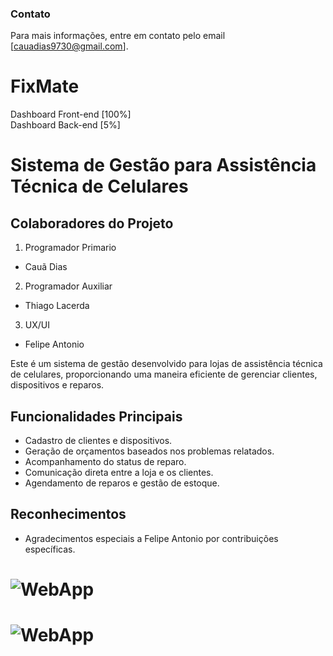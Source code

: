 <h3>Contato</h3>

Para mais informações, entre em contato pelo email [cauadias9730@gmail.com].

# FixMate

Dashboard Front-end [100%]<br>
Dashboard Back-end [5%]

# Sistema de Gestão para Assistência Técnica de Celulares

## Colaboradores do Projeto

1. Programador Primario
- Cauã Dias

2. Programador Auxiliar
- Thiago Lacerda

3. UX/UI
- Felipe Antonio

Este é um sistema de gestão desenvolvido para lojas de assistência técnica de celulares, proporcionando uma maneira eficiente de gerenciar clientes, dispositivos e reparos.

## Funcionalidades Principais

- Cadastro de clientes e dispositivos.
- Geração de orçamentos baseados nos problemas relatados.
- Acompanhamento do status de reparo.
- Comunicação direta entre a loja e os clientes.
- Agendamento de reparos e gestão de estoque.

## Reconhecimentos

- Agradecimentos especiais a Felipe Antonio  por contribuições específicas.

# ![WebApp](https://i.imgur.com/MFyct4q.png)

# ![WebApp](https://i.imgur.com/GUZsVyb.png)
